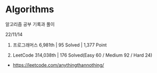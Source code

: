 # Algorithms

알고리즘 공부 기록과 풀이

22/11/14

1. 프로그래머스 6,981th | 95 Solved | 1,377 Point

2. LeetCode 314,038th | 176 Solved(Easy 60 / Medium 92 / Hard 24)
- https://leetcode.com/anythingthannothing/
